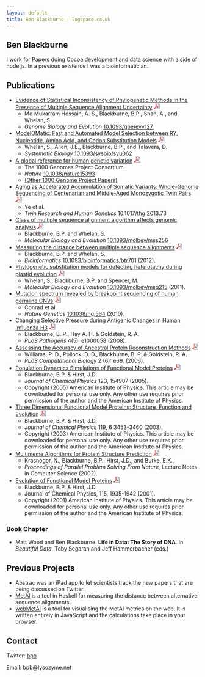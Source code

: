 ```yaml
---
layout: default
title: Ben Blackburne - logspace.co.uk
---
```


Ben Blackburne
--------------

I work for [Papers](http://papersapp.com/) doing Cocoa development and data science with a side of node.js. In a previous existence I was a bioinformatician.

Publications
------

-   [Evidence of Statistical Inconsistency of Phylogenetic Methods in the Presence of Multiple Sequence Alignment Uncertainty](http://dx.doi.org/10.1093/gbe/evv127) [![](/icons/pdf.png)](http://gbe.oxfordjournals.org/content/7/8/2102.full.pdf)
    -   Md Mukarram Hossain, A. S., Blackburne, B.P., Shah, A., and Whelan, S.
    -   *Genome Biology and Evolution* [10.1093/gbe/evv127.](http://dx.doi.org/10.1093/gbe/evv127)
-   [ModelOMatic: Fast and Automated Model Selection between RY, Nucleotide, Amino Acid, and Codon Substitution Models](http://dx.doi.org/10.1093/sysbio/syu062) [![](/icons/pdf.png)](http://sysbio.oxfordjournals.org/content/early/2014/10/07/sysbio.syu062.full.pdf)
    -   Whelan, S., Allen, J.E., Blackburne, B.P., and Talavera, D.
    -   *Systematic Biology* [10.1093/sysbio/syu062](http://dx.doi.org/10.1093/sysbio/syu062)
-   [A global reference for human genetic variation](http://dx.doi.org/10.1038/nature15393) [![](/icons/pdf.png)](http://www.nature.com/nature/journal/v526/n7571/pdf/nature15393.pdf)
    -   The 1000 Genomes Project Consortium
    -   *Nature* [10.1038/nature15393](http://dx.doi.org/10.1038/nature15393)
    -   [(Other 1000 Genome Project Papers)](http://www.ncbi.nlm.nih.gov/pubmed/?term=Blackburne%2C+Ben%5BFull+Investigator+Name%5D+AND+1000+Genomes+Project+Consortium)
-   [Aging as Accelerated Accumulation of Somatic Variants: Whole-Genome Sequencing of Centenarian and Middle-Aged Monozygotic Twin Pairs](http://dx.doi.org/10.1017/thg.2013.73) [![](/icons/pdf.png)](http://journals.cambridge.org/download.php?file=%2FTHG%2FTHG16_06%2FS183242741300073Xa.pdf&code=de031fc8e442abb0954f7b01a59f9543)
    -   Ye et al.
    -   *Twin Research and Human Genetics* [10.1017/thg.2013.73](http://dx.doi.org/10.1017/thg.2013.73)
-   [Class of multiple sequence alignment algorithm affects genomic analysis](http://dx.doi.org/10.1093/molbev/mss256) [![](/icons/pdf.png)](http://mbe.oxfordjournals.org/content/early/2012/12/04/molbev.mss256.full.pdf)
    -   Blackburne, B.P. and Whelan, S.
    -   *Molecular Biology and Evolution* [10.1093/molbev/mss256](http://dx.doi.org/10.1093/molbev/mss256)
-   [Measuring the distance between multiple sequence alignments](http://dx.doi.org/10.1093/bioinformatics/btr701) [![](/icons/pdf.png)](http://bioinformatics.oxfordjournals.org/content/28/4/495.full.pdf)
    -   Blackburne, B.P. and Whelan, S.
    -   *Bioinformatics* [10.1093/bioinformatics/btr701](http://dx.doi.org/10.1093/bioinformatics/btr701) (2012).
-   [Phylogenetic substitution models for detecting heterotachy during plastid evolution](http://dx.doi.org/10.1093/molbev/msq215) [![](/icons/pdf.png)](http://mbe.oxfordjournals.org/content/28/1/449.full.pdf)
    -   Whelan, S., Blackburne, B.P. and Spencer, M.
    -   *Molecular Biology and Evolution* [10.1093/molbev/msq215](http://dx.doi.org/10.1093/molbev/nmsq215) (2011).
-   [Mutation spectrum revealed by breakpoint sequencing of human germline CNVs](http://dx.doi.org/10.1038/ng.564) [![](/icons/pdf.png)](http://www.nature.com/ng/journal/vaop/ncurrent/pdf/ng.564.pdf)
    -   Conrad et al.
    -   *Nature Genetics* [10.1038/ng.564](http://dx.doi.org/10.1038/ng.564) (2010).
-   [Changing Selective Pressure during Antigenic Changes in Human Influenza H3](http://dx.doi.org/10.1371/journal.ppat.1000058) [![](/icons/pdf.png)](http://dx.plos.org/10.1371/journal.ppat.1000058.pdf)
    -   Blackburne, B. P., Hay A. H. & Goldstein, R. A.
    -   *PLoS Pathogens* 4(5): e1000058 (2008).
-   [Assessing the Accuracy of Ancestral Protein Reconstruction Methods](http://dx.doi.org/10.1371/journal.pcbi.0020069) [![](/icons/pdf.png)](http://dx.plos.org/10.1371/journal.pcbi.0020069.pdf)
    -   Williams, P. D., Pollock, D. D., Blackburne, B. P. & Goldstein, R. A.
    -   *PLoS Computational Biology* 2 (6): e69. (2006).
-   [Population Dynamics Simulations of Functional Model Proteins](http://dx.doi.org/10.1063/1.2056545) [![](/icons/pdf.png)](papers/FMP-Population-Dynamics.pdf)
    -   Blackburne, B.P. & Hirst, J.D.
    -   *Journal of Chemical Physics* 123, 154907 (2005).
    -   <div class="copy">Copyright (2005) American Institute of Physics. This article may be downloaded for personal use only. Any other use requires prior permission of the author and the American Institute of Physics.</div>
-   [Three Dimensional Functional Model Proteins: Structure, Function and Evolution](http://dx.doi.org/10.1063/1.1590310) [![](/icons/pdf.png)](/papers/3D-Functional-Model-Proteins.pdf)
    -   Blackburne, B.P. & Hirst, J.D.
    -   *Journal of Chemical Physics* 119, 6 3453-3460 (2003).
    -   <div class="copy">Copyright (2003) American Institute of Physics. This article may be downloaded for personal use only. Any other use requires prior permission of the author and the American Institute of Physics.</div>
-   [Multimeme Algorithms for Protein Structure Prediction](http://www.springerlink.com/content/1valvewbl7ycy0bm/?p=927a9c48a5ab42b1b23b90c842a7ec89&pi=5) [![](/icons/pdf.png)](papers/ppsn2002.pdf)
    -   Krasnogor, N., Blackburne, B.P., Hirst, J.D., and Burke, E.K.,
    -   *Proceedings of Parallel Problem Solving From Nature*, Lecture Notes in Computer Science (2002).
-   [Evolution of Functional Model Proteins](http://dx.doi.org/10.1063/1.1383051) [![](/icons/pdf.png)](/papers/Evolution-of-Functional-Model-Proteins.pdf)
    -   Blackburne, B.P. & Hirst, J.D.
    -   Journal of Chemical Physics, 115, 1935-1942 (2001).
    -   <div class="copy">Copyright (2001) American Institute of Physics. This article may be downloaded for personal use only. Any other use requires prior permission of the author and the American Institute of Physics.</div>

### Book Chapter

-   Matt Wood and Ben Blackburne. **Life in Data: The Story of DNA**. In *Beautiful Data*, Toby Segaran and Jeff Hammerbacher (eds.)

Previous Projects
-----------------

* Abstrac was an iPad app to let scientists track the new papers that are being discussed on Twitter.
* [MetAl](http://kumiho.smith.man.ac.uk/whelan/software/metal/) is a tool in Haskell for measuring the distance between alternative sequence alignments.
* [webMetAl](https://github.com/benb/jsMetal) is a tool for visualising the MetAl metrics on the web. It is written entirely in JavaScript and the calculations take place in your browser.

Contact
-------

Twitter: [bpb](http://twitter.com/bpb)

Email: bpb@<span style="display:none;">null</span>lysozyme.net
